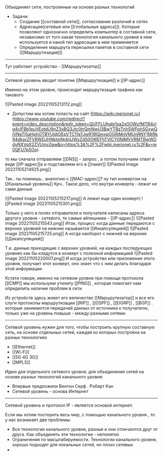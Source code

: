 Объединяет сети, построенные на основе разных технологий

- Задачи: 
	- Создание [[составной сети]], согласование различий в сетях
	- Адресация(сетевые или [[глобальные адреса]]).  Которые позволяют однозначно определить компьютер в составной сети, независимо от того какая технология канального уровня в нем используется и какой тип адресации в нем применяется
	- Определение маршрута пересылки пакетов в составной сети ([[Маршрутизация]])  
----------------------------

Тут работает устройство - [[Маршрутизатор]]  

--------------------------
Cетевой уровень вводит понятие [[Маршрутизация]]
и [[IP-адрес]] 

Именно на этом уровне, происходит маршрутизация трафика как такового 

![[Pasted image 20221105213112.png]]
- Допустим мы хотим попасть на сайт  [https://wiki.merionet.ru](https://www.youtube.com/redirect?event=video_description&redir_token=QUFFLUhqbi1sa2xGOWxfMTB4clg4clFBb1puVEotdU9nZ3xBQ3Jtc0trQmNwU3BwYTBzTnhSWFphSGxwQjVNeTl5aHphOTBYUjdjOEpVTC11eTJwR19IQmxpOGRjMnVMUnRNY1NtRk94dkprZFVRWDJHNklmNjdnUWxZdS00WEFhTVlCY0NlMVVRMTRwWDdyNXVqX2ZVUmc0aw&q=https%3A%2F%2Fwiki.merionet.ru%2F&v=je0QFU7p5Oo)

то мы сначала отправляем [[DNS]] - запрос , а потом получаем ответ в виде [[IP-адрес]]а и подставляем его в [[пакет]] 
![[Pasted image 20221105214925.png]]


Так.. ты помнишь.. аналогию с [[MAC-адрес]]? ну тип конвертом на [[Канальный уровень]] 
Крч..
Такое дело, что внутри конверта - лежат не сами данные

![[Pasted image 20221105215217.png]]
А лежит еще один конверт)
![[Pasted image 20221105215301.png]]

Только у него в полях отправителя и получателя написаны адреса другого уровня - сетевого, те самые айпишники - [[IP-адрес]]
![[Pasted image 20221105215543.png]]
Итак, процесс когда данные передаются с верхних уровней на нижние называется [[Инкапсуляцией]] 
![[Pasted image 20221105215725.png]]
А когда наоборот с нижней на верхние [[Декапсуляцией]]

Т.е. данные приходящие с верхних уровней, на каждых последующих уровнях как бы кладутся в конверт с полезной информацией
![[Pasted image 20221105220007.png]]
И когда устройство или приложение этого уровня, получает этот конверт, оно знает что с ним делать благодаря этой информации

Кстати говоря, именно на сетевом уровне при помощи протокола [[ICMP]] мы используем утилиту [[PING]] , которая помогает нам определить наличие проблем в сети

Из устройств здесь живет его величество [[Маршрутизатор]] и все его слуги протоколы маршрутизации [[RIP]] , [[OSPF]] , [[EIGRP]]  , [[BGP]] . которые занимаются передачей данных от источника к получателю, только уже на уровень повыше - между разными сетями.

--------------
Сетевой уровень нужен для того, чтобы построить крупную составную сеть, на основе отдельных сетей, каждая из которых построена на разных технологиях 
- [[Ethernet]]
- [[Wi-Fi]]
- [[5G 4G 3G]]
- [[MPLS]]

Идею для отдельного сетевого уровня, для объединения сетей на основе разных технологий  канального уровня:
- Впервые предложили Винтон Серф . Роберт Кан
- Сетевой уровень - основа Интернет
------
Сетевой уровень и протокол IP - является основой интернет.

Если мы хотим посторить весь мир, с помощью  канального уровня , то у нас возникает две проблемы:
- Все технологии канального уровня, разные и они отличаются друг от друга. Как объединять эти технологии - непонятно 
- Ограничения по масштабируемости. Технологии канального уровня, хорошо подходят для локальных сетей, но плохо сетевых
- 